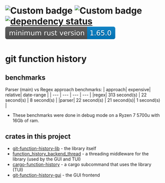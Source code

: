# ![Custom badge](https://img.shields.io/endpoint?color=green&url=https%3A%2F%2Fraw.githubusercontent.com%2Fmendelsshop%2Fgit_function_history%2Fstats%2Floc.json) ![Custom badge](https://img.shields.io/endpoint?color=green&url=https%3A%2F%2Fraw.githubusercontent.com%2Fmendelsshop%2Fgit_function_history%2Fstats%2Fdownloads.json) [![dependency status](https://deps.rs/repo/github/mendelsshop/git_function_history/status.svg)](https://deps.rs/repo/github/mendelsshop/git_function_history) ![msrv](./resources/msrv.svg)

# git function history

## benchmarks

Parser (main) vs Regex approach benchmarks:
| approach| expensive| relative| date-range |
| --- | --- | --- | --- |
|regex| 313 second(s) | 22 second(s) | 8 second(s) |
|parser| 22 second(s) | 21 second(s)| 1 second(s) |

* These benchmarks were done in debug mode on a Ryzen 7 5700u with 16Gb of ram.

## crates in this project

* [git-function-history-lib](https://github.com/mendelsshop/git_function_history/tree/main/git-function-history-lib) - the library itself
* [function_history_backend_thread](https://github.com/mendelsshop/git_function_history/tree/main/function_history_backend_thread) - a threading middleware for the library (used by the GUI and TUI)
* [cargo-function-history](https://github.com/mendelsshop/git_function_history/tree/main/cargo-function-history) - a cargo subcommand that uses the library (TUI)
* [git-function-history-gui](https://github.com/mendelsshop/git_function_history/tree/main/git-function-history-gui) - the GUI frontend
